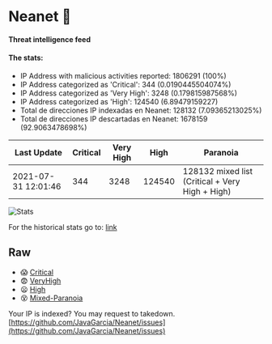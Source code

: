 # Neanet :hocho:
#### Threat intelligence feed
#### The stats:

- IP Address with malicious activities reported: 1806291 (100%)
- IP Address categorized as 'Critical':  344 (0.0190445504074%)
- IP Address categorized as 'Very High':  3248 (0.179815987568%)
- IP Address categorized as 'High':  124540 (6.89479159227)
- Total de direcciones IP indexadas en Neanet:  128132 (7.09365213025%)
- Total de direcciones IP descartadas en Neanet:  1678159 (92.9063478698%)

| Last Update | Critical | Very High | High | Paranoia |
| --- | --- | --- | --- | --- |
| 2021-07-31 12:01:46 | 344 | 3248 | 124540 | 128132 mixed list (Critical + Very High + High)|

![Stats](https://docs.google.com/spreadsheets/d/e/2PACX-1vSnaNMIXVabIpDJjufMlzH7poXnshF3mgd8Is1g9ytUEzVsP5my4Trn8f-xkoLLQ38xpL3HtmUexLo6/pubchart?oid=501124687&format=image)

For the historical stats go to: [link](/stats.csv)
## Raw
- :scream: [Critical](https://raw.githubusercontent.com/JavaGarcia/Neanet/master/blacklists/neanet_critical.txt)
- :fearful: [VeryHigh](https://raw.githubusercontent.com/JavaGarcia/Neanet/master/blacklists/neanet_veryHigh.txtt)
- :frowning: [High](https://raw.githubusercontent.com/JavaGarcia/Neanet/master/blacklists/neanet_high.txt)
- :dizzy_face: [Mixed-Paranoia](https://raw.githubusercontent.com/JavaGarcia/Neanet/master/blacklists/neanet_all.txt)


Your IP is indexed? You may request to takedown. [https://github.com/JavaGarcia/Neanet/issues](https://github.com/JavaGarcia/Neanet/issues)












































































































































































































































































































































































































































































































































































































































































































































































































































































































































































































































































































































































































































































































































































































































































































































































































































































































































































































































































































































































































































































































































































































































































































































































































































































































































































































































































































































































































































































































































































































































































































































































































































































































































































































































































































































































































































































































































































































































































































































































































































































































































































































































































































































































































































































































































































































































































































































































































































































































































































































































































































































































































































































































































































































































































































































































































































































































































































































































































































































































































































































































































































































































































































































































































































































































































































































































































































































































































































































































































































































































































































































































































































































































































































































































































































































































































































































































































































































































































































































































































































































































